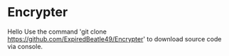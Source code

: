 # Encrypter
Hello
Use the command 'git clone https://github.com/ExpiredBeatle49/Encrypter' to download source code via console.
